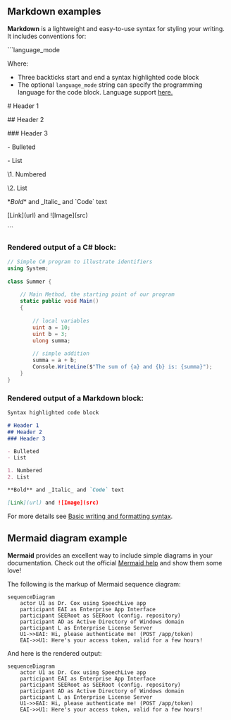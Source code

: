 ## Markdown examples

**Markdown** is a lightweight and easy-to-use syntax for styling your writing. It includes conventions for:

\```language_mode

Where:
- Three backticks start and end a syntax highlighted code block
- The optional `language_mode` string can specify the programming language for the code block. Language support [here.](https://rdmd.readme.io/docs/code-blocks#language-support)

\# Header 1

\## Header 2

\### Header 3

\- Bulleted

\- List

\1. Numbered

\2. List

\**Bold** and \_Italic_ and \`Code` text

\[Link](url) and \![Image]\(src)

\```

### Rendered output of a C# block:
```csharp
// Simple C# program to illustrate identifiers
using System;
 
class Summer {
 
    // Main Method, the starting point of our program
    static public void Main()
    {
 
        // local variables
        uint a = 10;
        uint b = 3;
        ulong summa;
 
        // simple addition
        summa = a + b;
        Console.WriteLine($"The sum of {a} and {b} is: {summa}");
    }
}
```

### Rendered output of a Markdown block:

```markdown
Syntax highlighted code block

# Header 1
## Header 2
### Header 3

- Bulleted
- List

1. Numbered
2. List

**Bold** and _Italic_ and `Code` text

[Link](url) and ![Image](src)
```

For more details see [Basic writing and formatting syntax](https://docs.github.com/en/github/writing-on-github/getting-started-with-writing-and-formatting-on-github/basic-writing-and-formatting-syntax).

## Mermaid diagram example
**Mermaid** provides an excellent way to include simple diagrams in your documentation. Check out the official [Mermaid help](https://mermaid-js.github.io/mermaid/#/) and show them some love!


The following is the markup of Mermaid sequence diagram:
```
sequenceDiagram
    actor U1 as Dr. Cox using SpeechLive app
    participant EAI as Enterprise App Interface
    participant SEERoot as SEERoot (config. repository)
    participant AD as Active Directory of Windows domain
    participant L as Enterprise License Server
    U1->>EAI: Hi, please authenticate me! (POST /app/token)
    EAI->>U1: Here's your access token, valid for a few hours!
```

And here is the rendered output:
```mermaid
sequenceDiagram
    actor U1 as Dr. Cox using SpeechLive app
    participant EAI as Enterprise App Interface
    participant SEERoot as SEERoot (config. repository)
    participant AD as Active Directory of Windows domain
    participant L as Enterprise License Server
    U1->>EAI: Hi, please authenticate me! (POST /app/token)
    EAI->>U1: Here's your access token, valid for a few hours!
```
